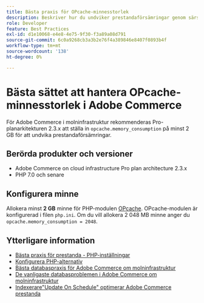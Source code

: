 ```yaml
---
title: Bästa praxis för OPcache-minnesstorlek
description: Beskriver hur du undviker prestandaförsämringar genom särskilda inställningar för OPcache-minnesförbrukning i Adobe Commerce-projekt.
role: Developer
feature: Best Practices
exl-id: d1e10068-e4e8-4e75-9f30-f3a89a08d791
source-git-commit: 6c0a9268cb3a3b2e76f4a389846e8407f0893b4f
workflow-type: tm+mt
source-wordcount: '138'
ht-degree: 0%

---
```


# Bästa sättet att hantera OPcache-minnesstorlek i Adobe Commerce

För Adobe Commerce i molninfrastruktur rekommenderas Pro-planarkitekturen 2.3.x att ställa in `opcache.memory_consumption` på minst 2 GB för att undvika prestandaförsämringar.

## Berörda produkter och versioner

* Adobe Commerce on cloud infrastructure Pro plan architecture 2.3.x
* PHP 7.0 och senare

## Konfigurera minne

Allokera minst **2 GB** minne för PHP-modulen [OPcache](https://www.php.net/manual/en/book.opcache.php). OPcache-modulen är konfigurerad i filen `php.ini`. Om du vill allokera 2 048 MB minne anger du `opcache.memory_consumption = 2048`.

## Ytterligare information

* [Bästa praxis för prestanda - PHP-inställningar](../../../performance/software.md#php-settings)
* [Konfigurera PHP-alternativ](https://experienceleague.adobe.com/en/docs/commerce-cloud-service/user-guide/configure/app/configure-app-yaml)
* [Bästa databaspraxis för Adobe Commerce om molninfrastruktur](database-on-cloud.md)
* [De vanligaste databasproblemen i Adobe Commerce om molninfrastruktur](../maintenance/resolve-database-performance-issues.md)
* [Indexerare&quot;Update On Schedule&quot; optimerar Adobe Commerce prestanda](../maintenance/indexer-configuration.md)
